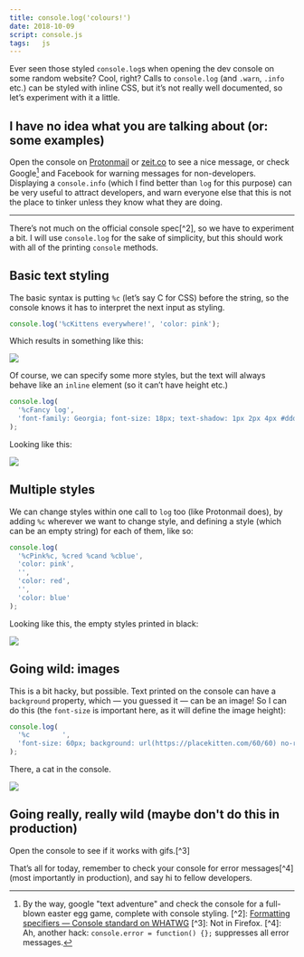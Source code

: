 ```yaml
---
title: console.log('colours!')
date: 2018-10-09
script: console.js
tags:   js
---
```

Ever seen those styled `console.log`s when opening the dev console on some random website? Cool, right? Calls to `console.log` (and `.warn`, `.info` etc.) can be styled with inline CSS, but itʼs not really well documented, so letʼs experiment with it a little.

## I have no idea what you are talking about (or: some examples)

Open the console on [Protonmail](https://protonmail.com/login) or [zeit.co](https://zeit.co) to see a nice message, or check Google[^1] and Facebook for warning messages for non-developers. Displaying a `console.info` (which I find better than `log` for this purpose) can be very useful to attract developers, and warn everyone else that this is not the place to tinker unless they know what they are doing.

- - -

Thereʼs not much on the official console spec[^2], so we have to experiment a bit. I will use `console.log` for the sake of simplicity, but this should work with all of the printing `console` methods.

## Basic text styling

The basic syntax is putting `%c` (letʼs say C for CSS) before the string, so the console knows it has to interpret the next input as styling.

```js
console.log('%cKittens everywhere!', 'color: pink');
```

Which results in something like this:

![](/img/console1.png)

Of course, we can specify some more styles, but the text will always behave like an `inline` element (so it canʼt have height etc.)

```js
console.log(
  '%cFancy log',
  'font-family: Georgia; font-size: 18px; text-shadow: 1px 2px 4px #ddd'
);
```

Looking like this:

![](/img/console3.png)

## Multiple styles

We can change styles within one call to `log` too (like Protonmail does), by adding `%c` wherever we want to change style, and defining a style (which can be an empty string) for each of them, like so:

```js
console.log(
  '%cPink%c, %cred %cand %cblue',
  'color: pink',
  '',
  'color: red',
  '',
  'color: blue'
);
```

Looking like this, the empty styles printed in black:

![](/img/console2.png)

## Going wild: images

This is a bit hacky, but possible. Text printed on the console can have a `background` property, which — you guessed it — can be an image! So I can do this (the `font-size` is important here, as it will define the image height):

```js
console.log(
  '%c        ',
  'font-size: 60px; background: url(https://placekitten.com/60/60) no-repeat;'
);
```

There, a cat in the console.

![](/img/console4.png)

## Going really, really wild (maybe don't do this in production)

Open the console to see if it works with gifs.[^3]

Thatʼs all for today, remember to check your console for error messages[^4] (most importantly in production), and say hi to fellow developers.

[^1]: By the way, google "text adventure" and check the console for a full-blown easter egg game, complete with console styling. [^2]: [Formatting specifiers — Console standard on WHATWG](https://console.spec.whatwg.org/#formatting-specifiers) [^3]: Not in Firefox. [^4]: Ah, another hack: `console.error = function() {};` suppresses all error messages.
